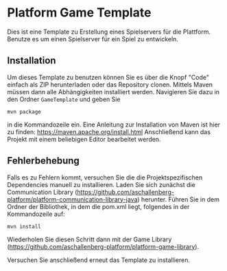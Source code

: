 # Platform Game Template

Dies ist eine Template zu Erstellung eines Spielservers für die Plattform. Benutze es um einen Spielserver für ein Spiel zu entwickeln.

## Installation
Um dieses Template zu benutzen können Sie es über die Knopf "Code" einfach als ZIP herunterladen oder das Repository clonen. 
Mittels Maven müssen dann alle Abhängigkeiten installiert werden. Navigieren Sie dazu in den Ordner `GameTemplate` und geben Sie
```
mvn package
```
in die Kommandozeile ein.
Eine Anleitung zur Installation von Maven ist hier zu finden: https://maven.apache.org/install.html
Anschließend kann das Projekt mit einem beliebigen Editor bearbeitet werden. 

## Fehlerbehebung
Falls es zu Fehlern kommt, versuchen Sie die die Projektspezifischen Dependencies manuell zu installieren.
Laden Sie sich zunächst die Communication Library (https://github.com/aschallenberg-platform/platform-communication-library-java) herunter. Führen Sie in dem Ordner der Bibliothek, in dem die pom.xml liegt, folgendes in der Kommandozeile auf:
```
mvn install
```
Wiederholen Sie diesen Schritt dann mit der Game Library (https://github.com/aschallenberg-platform/platform-game-library).

Versuchen Sie anschließend erneut das Template zu installieren.
